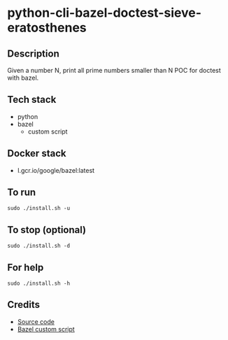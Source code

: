 # python-cli-bazel-doctest-sieve-eratosthenes

## Description
Given a number N, print all prime numbers smaller than N
POC for doctest with bazel.

## Tech stack
- python
- bazel
  - custom script

## Docker stack
- l.gcr.io/google/bazel:latest

## To run
`sudo ./install.sh -u`

## To stop (optional)
`sudo ./install.sh -d`

## For help
`sudo ./install.sh -h`

## Credits
- [Source code](https://www.geeksforgeeks.org/sieve-of-eratosthenes/)
- [Bazel custom script](https://github.com/1e100/bazel_doctest.git)
